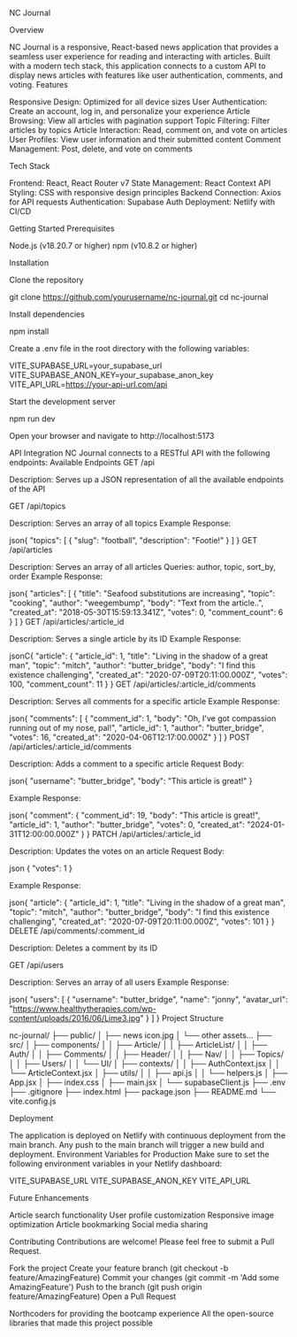 NC Journal

Overview

NC Journal is a responsive, React-based news application that provides a seamless user experience for reading and interacting with articles. Built with a modern tech stack, this application connects to a custom API to display news articles with features like user authentication, comments, and voting.
Features

Responsive Design: Optimized for all device sizes
User Authentication: Create an account, log in, and personalize your experience
Article Browsing: View all articles with pagination support
Topic Filtering: Filter articles by topics
Article Interaction: Read, comment on, and vote on articles
User Profiles: View user information and their submitted content
Comment Management: Post, delete, and vote on comments

Tech Stack

Frontend: React, React Router v7
State Management: React Context API
Styling: CSS with responsive design principles
Backend Connection: Axios for API requests
Authentication: Supabase Auth
Deployment: Netlify with CI/CD

Getting Started
Prerequisites

Node.js (v18.20.7 or higher)
npm (v10.8.2 or higher)

Installation

Clone the repository

git clone https://github.com/yourusername/nc-journal.git
cd nc-journal

Install dependencies

npm install

Create a .env file in the root directory with the following variables:

VITE_SUPABASE_URL=your_supabase_url
VITE_SUPABASE_ANON_KEY=your_supabase_anon_key
VITE_API_URL=https://your-api-url.com/api

Start the development server

npm run dev

Open your browser and navigate to http://localhost:5173

API Integration
NC Journal connects to a RESTful API with the following endpoints:
Available Endpoints
GET /api

Description: Serves up a JSON representation of all the available endpoints of the API

GET /api/topics

Description: Serves an array of all topics
Example Response:

json{
"topics": [
{
"slug": "football",
"description": "Footie!"
}
]
}
GET /api/articles

Description: Serves an array of all articles
Queries: author, topic, sort_by, order
Example Response:

json{
"articles": [
{
"title": "Seafood substitutions are increasing",
"topic": "cooking",
"author": "weegembump",
"body": "Text from the article..",
"created_at": "2018-05-30T15:59:13.341Z",
"votes": 0,
"comment_count": 6
}
]
}
GET /api/articles/:article_id

Description: Serves a single article by its ID
Example Response:

jsonC{
"article": {
"article_id": 1,
"title": "Living in the shadow of a great man",
"topic": "mitch",
"author": "butter_bridge",
"body": "I find this existence challenging",
"created_at": "2020-07-09T20:11:00.000Z",
"votes": 100,
"comment_count": 11
}
}
GET /api/articles/:article_id/comments

Description: Serves all comments for a specific article
Example Response:

json{
"comments": [
{
"comment_id": 1,
"body": "Oh, I've got compassion running out of my nose, pal!",
"article_id": 1,
"author": "butter_bridge",
"votes": 16,
"created_at": "2020-04-06T12:17:00.000Z"
}
]
}
POST /api/articles/:article_id/comments

Description: Adds a comment to a specific article
Request Body:

json{
"username": "butter_bridge",
"body": "This article is great!"
}

Example Response:

json{
"comment": {
"comment_id": 19,
"body": "This article is great!",
"article_id": 1,
"author": "butter_bridge",
"votes": 0,
"created_at": "2024-01-31T12:00:00.000Z"
}
}
PATCH /api/articles/:article_id

Description: Updates the votes on an article
Request Body:

json {
"votes": 1
}

Example Response:

json{
"article": {
"article_id": 1,
"title": "Living in the shadow of a great man",
"topic": "mitch",
"author": "butter_bridge",
"body": "I find this existence challenging",
"created_at": "2020-07-09T20:11:00.000Z",
"votes": 101
}
}
DELETE /api/comments/:comment_id

Description: Deletes a comment by its ID

GET /api/users

Description: Serves an array of all users
Example Response:

json{
"users": [
{
"username": "butter_bridge",
"name": "jonny",
"avatar_url": "https://www.healthytherapies.com/wp-content/uploads/2016/06/Lime3.jpg"
}
]
}
Project Structure

nc-journal/
├── public/
│ ├── news icon.jpg
│ └── other assets...
├── src/
│ ├── components/
│ │ ├── Article/
│ │ ├── ArticleList/
│ │ ├── Auth/
│ │ ├── Comments/
│ │ ├── Header/
│ │ ├── Nav/
│ │ ├── Topics/
│ │ ├── Users/
│ │ └── UI/
│ ├── contexts/
│ │ ├── AuthContext.jsx
│ │ └── ArticleContext.jsx
│ ├── utils/
│ │ ├── api.js
│ │ └── helpers.js
│ ├── App.jsx
│ ├── index.css
│ ├── main.jsx
│ └── supabaseClient.js
├── .env
├── .gitignore
├── index.html
├── package.json
├── README.md
└── vite.config.js

Deployment

The application is deployed on Netlify with continuous deployment from the main branch. Any push to the main branch will trigger a new build and deployment.
Environment Variables for Production
Make sure to set the following environment variables in your Netlify dashboard:

VITE_SUPABASE_URL
VITE_SUPABASE_ANON_KEY
VITE_API_URL

Future Enhancements

Article search functionality
User profile customization
Responsive image optimization
Article bookmarking
Social media sharing

Contributing
Contributions are welcome! Please feel free to submit a Pull Request.

Fork the project
Create your feature branch (git checkout -b feature/AmazingFeature)
Commit your changes (git commit -m 'Add some AmazingFeature')
Push to the branch (git push origin feature/AmazingFeature)
Open a Pull Request

Northcoders for providing the bootcamp experience
All the open-source libraries that made this project possible
